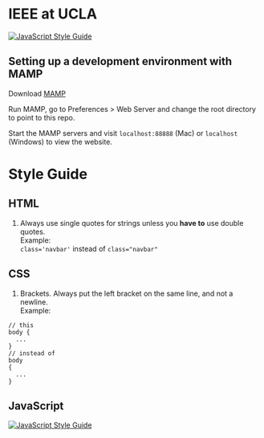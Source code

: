 # IEEE at UCLA
[![JavaScript Style Guide](https://img.shields.io/badge/code_style-standard-brightgreen.svg)](https://standardjs.com)


## Setting up a development environment with MAMP
Download [MAMP](https://www.mamp.info/en/)  

Run MAMP, go to Preferences > Web Server and change the root directory
to point to this repo.  

Start the MAMP servers and visit `localhost:88888` (Mac) or
`localhost` (Windows) to view the website.

# Style Guide

## HTML

1. Always use single quotes for strings unless you **have to** use double quotes.  
Example:  
`class='navbar'` instead of `class="navbar"`


## CSS

1. Brackets. Always put the left bracket on the same line, and not a
newline.  
Example:
```
// this
body {
  ...
}  
// instead of
body
{
  ...
}
```

## JavaScript
[![JavaScript Style Guide](https://cdn.rawgit.com/standard/standard/master/badge.svg)](https://github.com/standard/standard)
